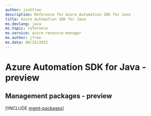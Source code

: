 ```yaml
---
author: joshfree
description: Reference for Azure Automation SDK for Java
title: Azure Automation SDK for Java
ms.devlang: java
ms.topic: reference
ms.service: azure-resource-manager
ms.author: jfree
ms.data: 08/25/2022
---
```

# Azure Automation SDK for Java - preview

## Management packages - preview
[!INCLUDE [mgmt-packages](automation-mgmt-index.md)]